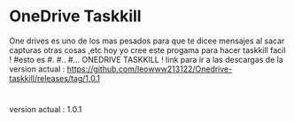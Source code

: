 # OneDrive Taskkill
One drives es uno de los mas pesados para que te dicee mensajes al sacar capturas otras cosas ,etc
hoy yo cree este progama para hacer taskkill facil !
#esto es
#.
#..
#... ONEDRIVE TASKKILL ! 
link para ir a las descargas de la version actual : https://github.com/leowww213122/Onedrive-taskkill/releases/tag/1.0.1
#
#
#
#
#
version actual : 1.0.1
